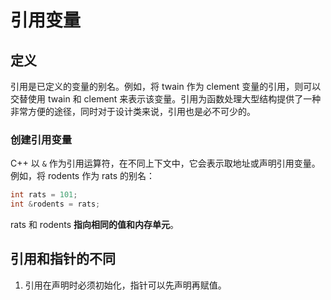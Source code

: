 # 引用变量

## 定义

引用是已定义的变量的别名。例如，将 twain 作为 clement 变量的引用，则可以交替使用 twain 和 clement 来表示该变量。引用为函数处理大型结构提供了一种非常方便的途径，同时对于设计类来说，引用也是必不可少的。

### 创建引用变量

C++ 以 `&` 作为引用运算符，在不同上下文中，它会表示取地址或声明引用变量。例如，将 rodents 作为 rats 的别名：

```c++
int rats = 101;
int &rodents = rats;
```

rats 和 rodents **指向相同的值和内存单元**。

## 引用和指针的不同

1. 引用在声明时必须初始化，指针可以先声明再赋值。